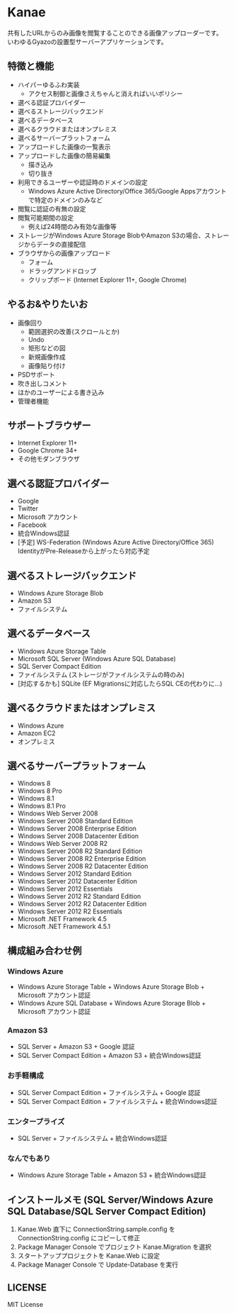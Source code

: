 ﻿Kanae
=====

共有したURLからのみ画像を閲覧することのできる画像アップローダーです。
いわゆるGyazoの設置型サーバーアプリケーションです。

特徴と機能
----------
- ハイパーゆるふわ実装
    - アクセス制御と画像さえちゃんと消えればいいポリシー
- 選べる認証プロバイダー
- 選べるストレージバックエンド
- 選べるデータベース
- 選べるクラウドまたはオンプレミス
- 選べるサーバープラットフォーム
- アップロードした画像の一覧表示
- アップロードした画像の簡易編集
    - 描き込み
    - 切り抜き
- 利用できるユーザーや認証時のドメインの設定
    - Windows Azure Active Directory/Office 365/Google Appsアカウントで特定のドメインのみなど
- 閲覧に認証の有無の設定
- 閲覧可能期間の設定
    - 例えば24時間のみ有効な画像等
- ストレージがWindows Azure Storage BlobやAmazon S3の場合、ストレージからデータの直接配信
- ブラウザからの画像アップロード
    - フォーム
    - ドラッグアンドドロップ
    - クリップボード (Internet Explorer 11+, Google Chrome)


やるお&やりたいお
-----------------
- 画像回り
    - 範囲選択の改善(スクロールとか)
    - Undo
    - 矩形などの図
    - 新規画像作成
    - 画像貼り付け
- PSDサポート
- 吹き出しコメント
- ほかのユーザーによる書き込み
- 管理者機能

サポートブラウザー
------------------
- Internet Explorer 11+
- Google Chrome 34+
- その他モダンブラウザ

選べる認証プロバイダー
----------------------
- Google
- Twitter
- Microsoft アカウント
- Facebook
- 統合Windows認証
- [予定] WS-Federation (Windows Azure Active Directory/Office 365) IdentityがPre-Releaseから上がったら対応予定

選べるストレージバックエンド
----------------------------
- Windows Azure Storage Blob
- Amazon S3
- ファイルシステム

選べるデータベース
------------------
- Windows Azure Storage Table
- Microsoft SQL Server (Windows Azure SQL Database)
- SQL Server Compact Edition
- ファイルシステム (ストレージがファイルシステムの時のみ)
- [対応するかも] SQLite (EF Migrationsに対応したらSQL CEの代わりに…)

選べるクラウドまたはオンプレミス
--------------------------------
- Windows Azure
- Amazon EC2
- オンプレミス

選べるサーバープラットフォーム
------------------------------
- Windows 8
- Windows 8 Pro
- Windows 8.1
- Windows 8.1 Pro
- Windows Web Server 2008
- Windows Server 2008 Standard Edition
- Windows Server 2008 Enterprise Edition
- Windows Server 2008 Datacenter Edition
- Windows Web Server 2008 R2
- Windows Server 2008 R2 Standard Edition
- Windows Server 2008 R2 Enterprise Edition
- Windows Server 2008 R2 Datacenter Edition
- Windows Server 2012 Standard Edition
- Windows Server 2012 Datacenter Edition
- Windows Server 2012 Essentials
- Windows Server 2012 R2 Standard Edition
- Windows Server 2012 R2 Datacenter Edition
- Windows Server 2012 R2 Essentials
- Microsoft .NET Framework 4.5
- Microsoft .NET Framework 4.5.1

構成組み合わせ例
----------------
### Windows Azure
- Windows Azure Storage Table + Windows Azure Storage Blob + Microsoft アカウント認証
- Windows Azure SQL Database + Windows Azure Storage Blob + Microsoft アカウント認証

### Amazon S3
- SQL Server + Amazon S3 + Google 認証
- SQL Server Compact Edition + Amazon S3 + 統合Windows認証

### お手軽構成
- SQL Server Compact Edition + ファイルシステム + Google 認証
- SQL Server Compact Edition + ファイルシステム + 統合Windows認証

### エンタープライズ
- SQL Server + ファイルシステム + 統合Windows認証

### なんでもあり
- Windows Azure Storage Table + Amazon S3 + 統合Windows認証

インストールメモ (SQL Server/Windows Azure SQL Database/SQL Server Compact Edition)
-----------------------------------------------------------------------------------
1. Kanae.Web 直下に ConnectionString.sample.config を  ConnectionString.config にコピーして修正
2. Package Manager Console でプロジェクト Kanae.Migration を選択
3. スタートアッププロジェクトを Kanae.Web に設定
4. Package Manager Console で Update-Database を実行

LICENSE
-------
MIT License
